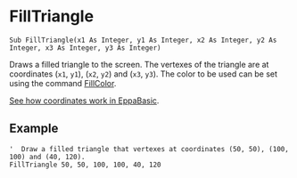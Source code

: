<!--graphics-->
FillTriangle
============

```eppabasic
Sub FillTriangle(x1 As Integer, y1 As Integer, x2 As Integer, y2 As Integer, x3 As Integer, y3 As Integer)
```

Draws a filled triangle to the screen.
The vertexes of the triangle are at coordinates (`x1`, `y1`), (`x2`, `y2`) and (`x3`, `y3`).
The color to be used can be set using the command [FillColor](manual:fillcolor).

[See how coordinates work in EppaBasic](manual:/coordinates).

Example
----------
```eppabasic
'  Draw a filled triangle that vertexes at coordinates (50, 50), (100, 100) and (40, 120).
FillTriangle 50, 50, 100, 100, 40, 120
```
